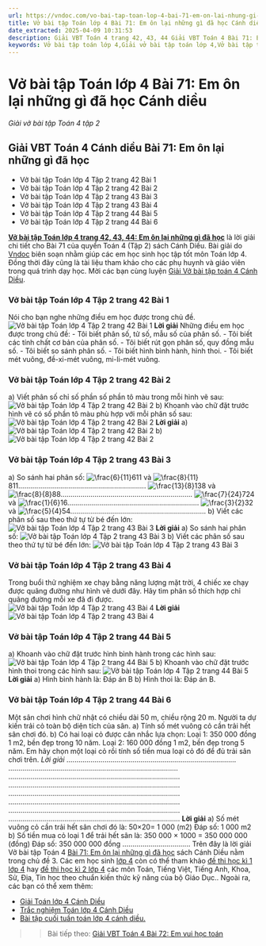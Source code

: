 ```yaml
---
url: https://vndoc.com/vo-bai-tap-toan-lop-4-bai-71-em-on-lai-nhung-gi-da-hoc-canh-dieu-318099
title: Vở bài tập Toán lớp 4 Bài 71: Em ôn lại những gì đã học Cánh diều - Giải vở bài tập Toán 4 tập 2 - VnDoc.com
date_extracted: 2025-04-09 10:31:53
description: Giải VBT Toán 4 trang 42, 43, 44 Giải VBT Toán 4 Bài 71: Em ôn lại những gì đã học Cánh diều là tài liệu giúp các em ôn tập lại hệ thống các bài tập rèn luyện kỹ năng giải bài tập Toán lớp 4.
keywords: Vở bài tập toán lớp 4,Giải vở bài tập toán lớp 4,Vở bài tập toán lớp 4 tập 2,Giải VBT Toán 4 trang 42 cánh diều,Giải vở bài tập Toán 4 Bài 71,Giải VBT Toán 4 Bài 71 Em ôn lại những gì đã học Cánh diều,Em ôn lại những gì đã học trang 42 cánh diều,vở bài tập toán 4 cánh diều,giải vở bài tập toán lớp 4 cánh diều,Giải vở bài tập Toán 4 tập 2 trang 43,giải vở bài tập toán lớp 4 tập 2,Hướng dẫn giải bài tập Toán lớp 4,giải bài tập SBT toán lớp 4,VBT Toán 4 CD
---
```


# Vở bài tập Toán lớp 4 Bài 71: Em ôn lại những gì đã học Cánh diều
 _Giải vở bài tập Toán 4 tập 2_
## **Giải VBT Toán 4 Cánh diều Bài 71: Em ôn lại những gì đã học**
  * Vở bài tập Toán lớp 4 Tập 2 trang 42 Bài 1
  * Vở bài tập Toán lớp 4 Tập 2 trang 42 Bài 2
  * Vở bài tập Toán lớp 4 Tập 2 trang 43 Bài 3
  * Vở bài tập Toán lớp 4 Tập 2 trang 43 Bài 4
  * Vở bài tập Toán lớp 4 Tập 2 trang 44 Bài 5
  * Vở bài tập Toán lớp 4 Tập 2 trang 44 Bài 6

[**Vở bài tập Toán lớp 4 trang 42, 43, 44: Em ôn lại những gì đã học**](<https://vndoc.com/vo-bai-tap-toan-lop-4-bai-71-em-on-lai-nhung-gi-da-hoc-canh-dieu-318099>) là lời giải chi tiết cho Bài 71 của quyển Toán 4 \(Tập 2\) sách Cánh Diều. Bài giải do [Vndoc](<https://vndoc.com/>) biên soạn nhằm giúp các em học sinh học tập tốt môn Toán lớp 4. Đồng thời đây cũng là tài liệu tham khảo cho các phụ huynh và giáo viên trong quá trình dạy học. Mời các bạn cùng luyện [Giải Vở bài tập toán 4 Cánh Diều](<https://vndoc.com/vo-bai-tap-toan-lop-4-canh-dieu>).
### **Vở bài tập Toán lớp 4 Tập 2 trang 42 Bài 1**
Nói cho bạn nghe những điều em học được trong chủ đề.
![Vở bài tập Toán lớp 4 Tập 2 trang 42 Bài 1](https://i.vdoc.vn/data/image/2024/04/05/giai-vo-bai-tap-toan-4-canh-dieu-bai-71-1.jpg)
**Lời giải**
Những điều em học được trong chủ đề:
\- Tôi biết phân số, tử số, mẫu số của phân số.
\- Tôi biết các tính chất cơ bản của phân số.
\- Tôi biết rút gọn phân số, quy đồng mẫu số.
\- Tôi biết so sánh phân số.
\- Tôi biết hình bình hành, hình thoi.
\- Tôi biết mét vuông, đề-xi-mét vuông, mi-li-mét vuông.
### **Vở bài tập Toán lớp 4 Tập 2 trang 42 Bài 2**
a\) Viết phân số chỉ số phần số phần tô màu trong mỗi hình vẽ sau:
![Vở bài tập Toán lớp 4 Tập 2 trang 42 Bài 2](https://i.vdoc.vn/data/image/2024/04/05/giai-vo-bai-tap-toan-4-canh-dieu-bai-71-2.jpg)
b\) Khoanh vào chữ đặt trước hình vẽ có số phần tô màu phù hợp với mỗi phân số sau:
![Vở bài tập Toán lớp 4 Tập 2 trang 42 Bài 2](https://i.vdoc.vn/data/image/2024/04/05/giai-vo-bai-tap-toan-4-canh-dieu-bai-71-3.jpg)
**Lời giải**
a\)
![Vở bài tập Toán lớp 4 Tập 2 trang 42 Bài 2](https://i.vdoc.vn/data/image/2024/04/05/giai-vo-bai-tap-toan-4-canh-dieu-bai-71-4.jpg)
b\)
![Vở bài tập Toán lớp 4 Tập 2 trang 42 Bài 2](https://i.vdoc.vn/data/image/2024/04/05/giai-vo-bai-tap-toan-4-canh-dieu-bai-71-5.jpg)
### **Vở bài tập Toán lớp 4 Tập 2 trang 43 Bài 3**
a\) So sánh hai phân số:
![\\frac{6}{11}](https://i.vdoc.vn/data/image/blank.png)611 và ![\\frac{8}{11}](https://i.vdoc.vn/data/image/blank.png)811................................................................
![\\frac{13}{8}](https://i.vdoc.vn/data/image/blank.png)138 và ![\\frac{8}{8}](https://i.vdoc.vn/data/image/blank.png)88..................................................................
![\\frac{7}{24}](https://i.vdoc.vn/data/image/blank.png)724 và ![\\frac{1}{6}](https://i.vdoc.vn/data/image/blank.png)16..................................................................
![\\frac{3}{2}](https://i.vdoc.vn/data/image/blank.png)32 và ![\\frac{5}{4}](https://i.vdoc.vn/data/image/blank.png)54....................................................................
b\) Viết các phân số sau theo thứ tự từ bé đến lớn:
![Vở bài tập Toán lớp 4 Tập 2 trang 43 Bài 3](https://i.vdoc.vn/data/image/2024/04/05/giai-vo-bai-tap-toan-4-canh-dieu-bai-71-6.jpg)
**Lời giải**
a\) So sánh hai phân số:
![Vở bài tập Toán lớp 4 Tập 2 trang 43 Bài 3](https://i.vdoc.vn/data/image/2024/04/05/giai-vo-bai-tap-toan-4-canh-dieu-bai-71-7.jpg)
b\) Viết các phân số sau theo thứ tự từ bé đến lớn:
![Vở bài tập Toán lớp 4 Tập 2 trang 43 Bài 3](https://i.vdoc.vn/data/image/2024/04/05/giai-vo-bai-tap-toan-4-canh-dieu-bai-71-8.jpg)
### **Vở bài tập Toán lớp 4 Tập 2 trang 43 Bài 4**
Trong buổi thử nghiệm xe chạy bằng năng lượng mặt trời, 4 chiếc xe chạy được quãng đường như hình vẽ dưới đây. Hãy tìm phân số thích hợp chỉ quãng đường mỗi xe đã đi được.
![Vở bài tập Toán lớp 4 Tập 2 trang 43 Bài 4](https://i.vdoc.vn/data/image/2024/04/05/giai-vo-bai-tap-toan-4-canh-dieu-bai-71-9.jpg)
**Lời giải**
![Vở bài tập Toán lớp 4 Tập 2 trang 43 Bài 4](https://i.vdoc.vn/data/image/2024/04/05/giai-vo-bai-tap-toan-4-canh-dieu-bai-71-10.jpg)
### **Vở bài tập Toán lớp 4 Tập 2 trang 44 Bài 5**
a\) Khoanh vào chữ đặt trước hình bình hành trong các hình sau:
![Vở bài tập Toán lớp 4 Tập 2 trang 44 Bài 5](https://i.vdoc.vn/data/image/2024/04/05/giai-vo-bai-tap-toan-4-canh-dieu-bai-71-11.jpg)
b\) Khoanh vào chữ đặt trước hình thoi trong các hình sau:
![Vở bài tập Toán lớp 4 Tập 2 trang 44 Bài 5](https://i.vdoc.vn/data/image/2024/04/05/giai-vo-bai-tap-toan-4-canh-dieu-bai-71-12.jpg)
**Lời giải**
a\) Hình bình hành là: Đáp án B
b\) Hình thoi là: Đáp án B.
### **Vở bài tập Toán lớp 4 Tập 2 trang 44 Bài 6**
Một sân chơi hình chữ nhật có chiều dài 50 m, chiều rộng 20 m. Người ta dự kiến trải cỏ toàn bộ diện tích của sân.
a\) Tính số mét vuông cỏ cần trải hết sân chơi đó.
b\) Có hai loại cỏ được cân nhắc lựa chọn:
Loại 1: 350 000 đồng 1 m2, bền đẹp trong 10 năm.
Loại 2: 160 000 đồng 1 m2, bền đẹp trong 5 năm.
Em hãy chọn một loại cỏ rồi tính số tiền mua loại cỏ đó để đủ trải sân chơi trên.
_Lời giải_
.....................................................................................
.....................................................................................
......................................................................................
......................................................................................
......................................................................................
......................................................................................
......................................................................................
......................................................................................
**Lời giải**
a\)
Số mét vuông cỏ cần trải hết sân chơi đó là:
50×20= 1 000 \(m2\)
Đáp số: 1 000 m2
b\)
Số tiền mua cỏ loại 1 để trải hết sân là:
350 000 × 1000 = 350 000 000 \(đồng\)
Đáp số: 350 000 000 đồng
..................................
Trên đây là lời giải Vở bài tập Toán 4 [Bài 71: Em ôn lại những gì đã học](<https://vndoc.com/vo-bai-tap-toan-lop-4-bai-71-em-on-lai-nhung-gi-da-hoc-canh-dieu-318099>) sách Cánh Diều nằm trong chủ đề 3. Các em học sinh [lớp 4](<https://vndoc.com/tai-lieu-hoc-tap-lop4>) còn có thể tham khảo [đề thi học kì 1 lớp 4](<https://vndoc.com/de-thi-hoc-ki-1-lop4>) hay [đề thi học kì 2 lớp 4](<https://vndoc.com/de-thi-hoc-ki-2-lop4>) các môn Toán, Tiếng Việt, Tiếng Anh, Khoa, Sử, Địa, Tin học theo chuẩn kiến thức kỹ năng của bộ Giáo Dục.. Ngoài ra, các bạn có thể xem thêm:
  * [Giải Toán lớp 4 Cánh Diều](<https://vndoc.com/toan-lop-4-canh-dieu>)
  * [Trắc nghiệm Toán lớp 4 Cánh Diều](<https://vndoc.com/trac-nghiem-toan-lop-4-canh-dieu>)
  * [Bài tập cuối tuần toán lớp 4 cánh diều.](<https://vndoc.com/bai-tap-cuoi-tuan-toan-lop-4-canh-dieu>)

>> Bài tiếp theo: [Giải VBT Toán 4 Bài 72: Em vui học toán](<https://vndoc.com/vo-bai-tap-toan-lop-4-bai-72-em-vui-hoc-toan-canh-dieu-318102>)
